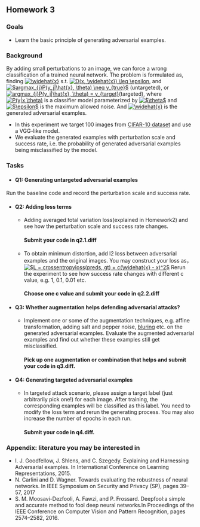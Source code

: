 ## Homework 3

### Goals
 * Learn the basic principle of generating adversarial examples.
### Background
By adding small perturbations to an image, we can force a wrong classification of a trained neural network. The problem is formulated as, finding <a href="https://www.codecogs.com/eqnedit.php?latex=\widehat{x}" target="_blank"><img src="https://latex.codecogs.com/gif.latex?\widehat{x}" title="\widehat{x}" /></a>
s.t. <a href="https://www.codecogs.com/eqnedit.php?latex=D(x,&space;\widehat{x})&space;\leq&space;\epsilon" target="_blank"><img src="https://latex.codecogs.com/gif.latex?D(x,&space;\widehat{x})&space;\leq&space;\epsilon" title="D(x, \widehat{x}) \leq \epsilon" /></a>, 
and <a href="https://www.codecogs.com/eqnedit.php?latex=$argmax_{j}P(y_j|\hat{x},&space;\theta)&space;\neq&space;y_{true}$" target="_blank"><img src="https://latex.codecogs.com/gif.latex?$argmax_{j}P(y_j|\hat{x},&space;\theta)&space;\neq&space;y_{true}$" title="$argmax_{j}P(y_j|\hat{x}, \theta) \neq y_{true}$" /></a> (untargeted),
or <a href="https://www.codecogs.com/eqnedit.php?latex=argmax_{j}P(y_j|\hat{x},&space;\theta)&space;=&space;y_{target}" target="_blank"><img src="https://latex.codecogs.com/gif.latex?argmax_{j}P(y_j|\hat{x},&space;\theta)&space;=&space;y_{target}" title="argmax_{j}P(y_j|\hat{x}, \theta) = y_{target}" /></a>(targeted), where <a href="https://www.codecogs.com/eqnedit.php?latex=P(y|x,\theta)" target="_blank"><img src="https://latex.codecogs.com/gif.latex?P(y|x,\theta)" title="P(y|x,\theta)" /></a> is a classifier model parameterized by <a href="https://www.codecogs.com/eqnedit.php?latex=$\theta$" target="_blank"><img src="https://latex.codecogs.com/gif.latex?$\theta$" title="$\theta$" /></a> and <a href="https://www.codecogs.com/eqnedit.php?latex=$\epsilon$" target="_blank"><img src="https://latex.codecogs.com/gif.latex?$\epsilon$" title="$\epsilon$" /></a> is the maximum allowed noise. And <a href="https://www.codecogs.com/eqnedit.php?latex=\widehat{x}" target="_blank"><img src="https://latex.codecogs.com/gif.latex?\widehat{x}" title="\widehat{x}" /></a> is the generated adversarial examples.

* In this experiment we target 100 images from [CIFAR-10 dataset](https://www.cs.toronto.edu/~kriz/cifar.html) and use a VGG-like model.
* We evaluate the generated examples with perturbation scale and success rate, i.e. the  probability of generated adversarial examples being misclassified by the model.


### Tasks

- #### Q1: Generating untargeted adversarial examples
 Run the baseline code and record the perturbation scale and success rate.

- #### Q2: Adding loss terms
   - Adding averaged total variation loss(explained in Homework2) and see how the perturbation scale and success rate changes.
     #### Submit your code in q2.1.diff
  - To obtain minimum distortion, add l2 loss between adversarial examples and the original images.
    You may construct your loss as，
<a href="https://www.codecogs.com/eqnedit.php?latex=$L&space;=&space;crossentropyloss(preds,&space;gt)&space;&plus;&space;c(\widehat{x}&space;-&space;x)^2$" target="_blank"><img src="https://latex.codecogs.com/gif.latex?$L&space;=&space;crossentropyloss(preds,&space;gt)&space;&plus;&space;c(\widehat{x}&space;-&space;x)^2$" title="$L = crossentropyloss(preds, gt) + c(\widehat{x} - x)^2$" /></a>
Rerun the experiment to see how success rate changes with different c value, e.g. 1, 0.1, 0.01 etc.
    #### Choose one c value and submit your code in q2.2.diff
- #### Q3: Whether augmentation helps defending adversarial attacks?
  - Implement one or some of the augmentation techniques, e.g. affine transformation, adding salt and pepper noise, [bluring](https://docs.opencv.org/3.1.0/d4/d13/tutorial_py_filtering.html) etc. on the generated adversarial examples. Evaluate the augmented adversarial examples and find out whether these examples still get misclassified.
    #### Pick up one augmentation or combination that helps and submit your code in q3.diff.
- #### Q4: Generating targeted adversarial examples
  - In targeted attack scenario, please assign a target label (just arbitrarily pick one!) for each image. After training, the corresponding examples will be classified as this label. You need to modify the loss term and rerun the generating process. You may also increase the number of epochs in each run.
     #### Submit your code in q4.diff.


### Appendix: literature you may be interested in
- I. J. Goodfellow, J. Shlens, and C. Szegedy. Explaining and Harnessing Adversarial examples. In International Conference on Learning Representations, 2015.
- N. Carlini and D. Wagner. Towards evaluating the robustness of neural networks. In IEEE Symposium on Security and Privacy (SP), pages 39–57, 2017
- S. M. Moosavi-Dezfooli, A. Fawzi, and P. Frossard. Deepfool:a simple and accurate method to fool deep neural networks.In Proceedings of the IEEE Conference on Computer Vision and Pattern Recognition, pages 2574–2582, 2016.

